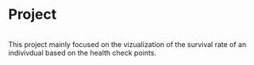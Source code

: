 # Project
<br>
This project mainly focused on the vizualization of the survival rate of an indivivdual based on the health check points. 
<br>
